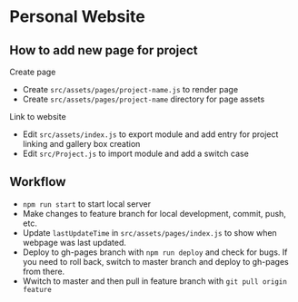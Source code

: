 # Personal Website

## How to add new page for project
Create page
* Create `src/assets/pages/project-name.js` to render page
* Create `src/assets/pages/project-name` directory for page assets

Link to website
* Edit `src/assets/index.js` to export module and add entry for project linking and gallery box creation
* Edit `src/Project.js` to import module and add a switch case

## Workflow
* `npm run start` to start local server
* Make changes to feature branch for local development, commit, push, etc.
* Update `lastUpdateTime` in `src/assets/pages/index.js` to show when webpage was last updated.
* Deploy to gh-pages branch with `npm run deploy` and check for bugs. If you need to roll back, switch to master branch and deploy to gh-pages from there.
* Wwitch to master and then pull in feature branch with `git pull origin feature`